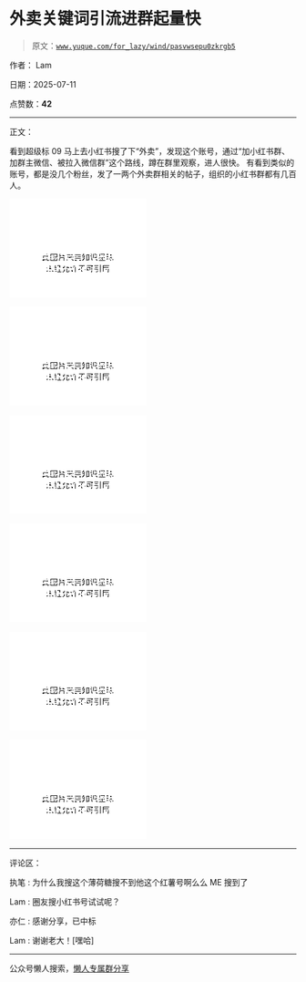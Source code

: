# 外卖关键词引流进群起量快

> 原文：[`www.yuque.com/for_lazy/wind/pasvwsepu0zkrgb5`](https://www.yuque.com/for_lazy/wind/pasvwsepu0zkrgb5)

作者： Lam

日期：2025-07-11

点赞数：**42**

* * *

正文：

看到超级标 09 马上去小红书搜了下“外卖”，发现这个账号，通过“加小红书群、加群主微信、被拉入微信群”这个路线，蹲在群里观察，进人很快。
有看到类似的账号，都是没几个粉丝，发了一两个外卖群相关的帖子，组织的小红书群都有几百人。

![](img/2ac23e0f5ae2a6c9e2092fcb7ecfd662.png "None")

![](img/608f651453e83f2794439317240e8df4.png "None")

![](img/0f8e18fad4d20395f893f43385088b73.png "None")

![](img/1ca308138d602bba2d214319c38d8e70.png "None")

![](img/e457441dd3403c1918216593429dceec.png "None")

![](img/4a9ee67798ce93817cbf8a4395279be2.png "None")

* * *

评论区：

执笔 : 为什么我搜这个薄荷糖搜不到他这个红薯号啊么么 ME 搜到了

Lam : 圈友搜小红书号试试呢？

亦仁 : 感谢分享，已中标

Lam : 谢谢老大！[嘿哈]

* * *

公众号懒人搜索，[懒人专属群分享](https://lazybook.fun/#/blog/group)